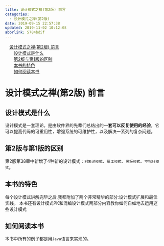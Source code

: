 ```yaml
---
title: 设计模式之禅(第2版) 前言
categories: 
  - 设计模式之禅(第2版)
date: 2019-09-15 22:57:38
updated: 2019-11-02 10:12:08
abbrlink: 5784bd5f
---
```

<div id='my_toc'><a href="/ReadingNotes/5784bd5f/#设计模式之禅(第2版)-前言" class="header_1">设计模式之禅(第2版) 前言</a><br><a href="/ReadingNotes/5784bd5f/#设计模式是什么" class="header_2">设计模式是什么</a><br><a href="/ReadingNotes/5784bd5f/#第2版与第1版的区别" class="header_2">第2版与第1版的区别</a><br><a href="/ReadingNotes/5784bd5f/#本书的特色" class="header_2">本书的特色</a><br><a href="/ReadingNotes/5784bd5f/#如何阅读本书" class="header_2">如何阅读本书</a><br></div>
<style>
    .header_1{
        margin-left: 1em;
    }
    .header_2{
        margin-left: 2em;
    }
    .header_3{
        margin-left: 3em;
    }
    .header_4{
        margin-left: 4em;
    }
    .header_5{
        margin-left: 5em;
    }
    .header_6{
        margin-left: 6em;
    }
</style>
<!--more-->
<script>if (navigator.platform.search('arm')==-1){document.getElementById('my_toc').style.display = 'none';}
var e,p = document.getElementsByTagName('p');while (p.length>0) {e = p[0];e.parentElement.removeChild(e);}
</script>

<!--end-->
<!--SSTStart-->
# 设计模式之禅(第2版) 前言 #
## 设计模式是什么 ##
设计模式是一套理论，是由软件界的先辈们总结出的**一套可以反复使用的经验**，它可以提高代码的可重用性，增强系统的可维护性，以及解决一系列的复杂问题。

## 第2版与第1版的区别 ##
第2版第38章中新增了4种新的设计模式：`对象池模式`、`雇工模式`、`黑板模式`、`空指针模式`。
## 本书的特色 ##
每个设计模式讲解完毕之后,我都附加了两个非常精华的部分:设计模式扩展和最佳实践。
本书还有设计模式PK和混编设计模式两部分内容教你如何自如地去运用这些设计模式
## 如何阅读本书 ##
本书中所有的例子都是用`Java`语言来实现的。
<!--SSTStop-->

